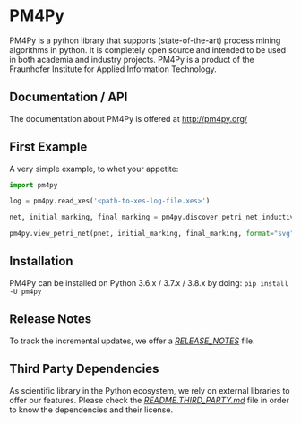 # PM4Py
PM4Py is a python library that supports (state-of-the-art) process mining algorithms in python. It is completely open source and intended to be used in both academia and industry projects.
PM4Py is a product of the Fraunhofer Institute for Applied Information Technology.

## Documentation / API
The documentation about PM4Py is offered at http://pm4py.org/

## First Example
A very simple example, to whet your appetite:

```python
import pm4py

log = pm4py.read_xes('<path-to-xes-log-file.xes>')

net, initial_marking, final_marking = pm4py.discover_petri_net_inductive(log)

pm4py.view_petri_net(pnet, initial_marking, final_marking, format="svg")
```

## Installation
PM4Py can be installed on Python 3.6.x / 3.7.x / 3.8.x by doing:
`pip install -U pm4py`

## Release Notes
To track the incremental updates, we offer a [*RELEASE_NOTES*](https://github.com/pm4py/pm4py-core/blob/release/RELEASE_NOTES) file.

## Third Party Dependencies
As scientific library in the Python ecosystem, we rely on external libraries to offer our features.
Please check the [*README.THIRD_PARTY.md*](https://github.com/pm4py/pm4py-core/blob/release/README.THIRD_PARTY.md) file in order to know the dependencies and their license.
